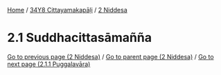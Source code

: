 
[Home](/) / [34Y8 Cittayamakapāḷi](../../34Y8.md) / [2 Niddesa](../2.md)

# 2.1 Suddhacittasāmañña


[Go to previous page (2 Niddesa)](../2.md) / [Go to parent page (2 Niddesa)](../2.md) / [Go to next page (2.1.1 Puggalavāra)](2.1/2.1.1.md)


